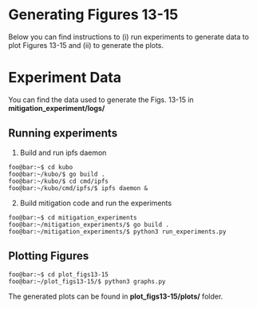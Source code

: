# Generating Figures 13-15

Below you can find instructions to (i) run experiments to generate data to plot Figures 13-15 and (ii) to generate the plots. 

# Experiment Data

You can find the data used to generate the Figs. 13-15 in **mitigation_experiment/logs/**

## Running experiments

1. Build and run ipfs daemon
```
foo@bar:~$ cd kubo
foo@bar:~/kubo/$ go build .
foo@bar:~/kubo/$ cd cmd/ipfs
foo@bar:~/kubo/cmd/ipfs/$ ipfs daemon & 
```
2.  Build mitigation code and run the experiments
```
foo@bar:~$ cd mitigation_experiments
foo@bar:~/mitigation_experiments/$ go build .
foo@bar:~/mitigation_experiments/$ python3 run_experiments.py
```
## Plotting Figures
```
foo@bar:~$ cd plot_figs13-15
foo@bar:~/plot_figs13-15/$ python3 graphs.py
```
The generated plots can be found in **plot_figs13-15/plots/** folder.
